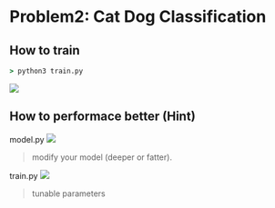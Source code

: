 
# Problem2: Cat Dog Classification

## How to train
```cmd
> python3 train.py 
```
![](https://i.imgur.com/Z0jwyZQ.png)

## How to performace better (Hint)
model.py
![](https://i.imgur.com/4OV5ngE.png)
> modify your model (deeper or fatter).

train.py
![](https://i.imgur.com/fJ96eB4.png)
> tunable parameters

